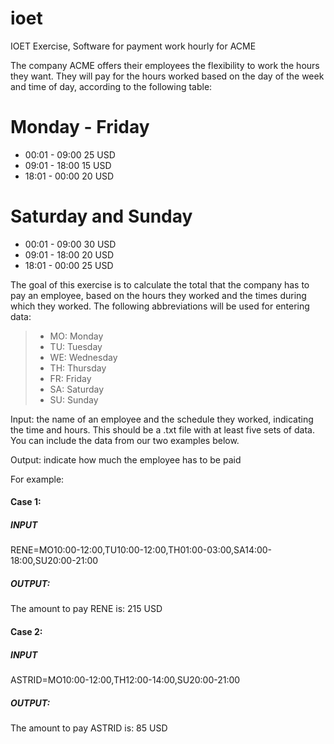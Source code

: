 # ioet
IOET Exercise, Software for payment work hourly for ACME

The company ACME offers their employees the flexibility to work the hours they want. They will pay for the hours worked based on the day of the week and time of day, according to the following table:

# Monday - Friday
- 00:01 - 09:00 25 USD
- 09:01 - 18:00 15 USD
- 18:01 - 00:00 20 USD

# Saturday and Sunday
- 00:01 - 09:00 30 USD
- 09:01 - 18:00 20 USD
- 18:01 - 00:00 25 USD

The goal of this exercise is to calculate the total that the company has to pay an employee, based on the hours they worked and the times during which they worked. The following abbreviations will be used for entering data:

> - MO: Monday
> - TU: Tuesday
> - WE: Wednesday
> - TH: Thursday
> - FR: Friday
> - SA: Saturday
> - SU: Sunday

Input: the name of an employee and the schedule they worked, indicating the time and hours. This should be a .txt file with at least five sets of data. You can include the data from our two examples below.

Output: indicate how much the employee has to be paid

For example:

#### Case 1:
##### INPUT
RENE=MO10:00-12:00,TU10:00-12:00,TH01:00-03:00,SA14:00-18:00,SU20:00-21:00
##### OUTPUT:
The amount to pay RENE is: 215 USD

#### Case 2:
##### INPUT
ASTRID=MO10:00-12:00,TH12:00-14:00,SU20:00-21:00
##### OUTPUT:
The amount to pay ASTRID is: 85 USD